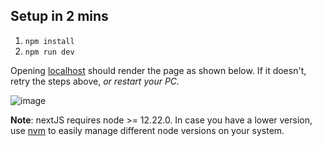 ## Setup in 2 mins
1. `npm install`
2. `npm run dev`

Opening [localhost](http://localhost:3333/) should render the page as shown below. If it doesn't, retry the steps above, *or restart your PC.*

![image](https://user-images.githubusercontent.com/10389062/157718616-caa871d3-0bd5-4b08-b6a9-ef1a8a5e1f90.png)

**Note**: nextJS requires node >= 12.22.0. In case you have a lower version, use [nvm](https://github.com/nvm-sh/nvm) to easily manage different node versions on your system. 
 
